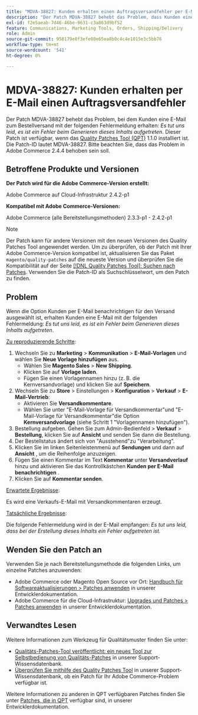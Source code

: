 ```yaml
---
title: "MDVA-38827: Kunden erhalten einen Auftragsversandfehler per E-Mail."
description: "Der Patch MDVA-38827 behebt das Problem, dass Kunden eine E-Mail zum Bestellversand mit der folgenden Fehlermeldung erhalten: *Es tut uns leid, dass bei der Generierung dieses Inhalts ein Fehler aufgetreten ist*. Dieser Patch ist verfügbar, wenn das [Quality Patches Tool (QPT)](https://devdocs.magento.com/guides/v2.4/comp-mgr/patching.html#mqp) 1.1.0 installiert ist. Die Patch-ID lautet MDVA-38827. Bitte beachten Sie, dass das Problem in Adobe Commerce 2.4.4 behoben sein soll."
exl-id: f2e5aeab-7d46-46be-9631-c3a863d9bf52
feature: Communications, Marketing Tools, Orders, Shipping/Delivery
role: Admin
source-git-commit: 958179e0f3efe08e65ea8b0c4c4e1015e3c5bb76
workflow-type: tm+mt
source-wordcount: '541'
ht-degree: 0%

---
```


# MDVA-38827: Kunden erhalten per E-Mail einen Auftragsversandfehler

Der Patch MDVA-38827 behebt das Problem, bei dem Kunden eine E-Mail zum Bestellversand mit der folgenden Fehlermeldung erhalten: *Es tut uns leid, es ist ein Fehler beim Generieren dieses Inhalts aufgetreten*. Dieser Patch ist verfügbar, wenn das [Quality Patches Tool (QPT)](https://devdocs.magento.com/guides/v2.4/comp-mgr/patching.html#mqp) 1.1.0 installiert ist. Die Patch-ID lautet MDVA-38827. Bitte beachten Sie, dass das Problem in Adobe Commerce 2.4.4 behoben sein soll.

## Betroffene Produkte und Versionen

**Der Patch wird für die Adobe Commerce-Version erstellt:**

Adobe Commerce auf Cloud-Infrastruktur 2.4.2-p1

**Kompatibel mit Adobe Commerce-Versionen:**

Adobe Commerce (alle Bereitstellungsmethoden) 2.3.3-p1 - 2.4.2-p1

>[!NOTE]
>
>Der Patch kann für andere Versionen mit den neuen Versionen des Quality Patches Tool angewendet werden. Um zu überprüfen, ob der Patch mit Ihrer Adobe Commerce-Version kompatibel ist, aktualisieren Sie das Paket `magento/quality-patches` auf die neueste Version und überprüfen Sie die Kompatibilität auf der Seite [[!DNL Quality Patches Tool]: Suchen nach Patches](https://devdocs.magento.com/quality-patches/tool.html#patch-grid). Verwenden Sie die Patch-ID als Suchschlüsselwort, um den Patch zu finden.

## Problem

Wenn die Option Kunden per E-Mail benachrichtigen für den Versand ausgewählt ist, erhalten Kunden eine E-Mail mit der folgenden Fehlermeldung: *Es tut uns leid, es ist ein Fehler beim Generieren dieses Inhalts aufgetreten*.

<u>Zu reproduzierende Schritte</u>:

1. Wechseln Sie zu **Marketing** > **Kommunikation** > **E-Mail-Vorlagen** und wählen Sie **Neue Vorlage hinzufügen** aus.
   * Wählen Sie **Magento Sales** > **New Shipping**.
   * Klicken Sie auf **Vorlage laden**.
   * Fügen Sie einen Vorlagennamen hinzu (z. B. die Kernversandvorlage) und klicken Sie auf **Speichern**.
1. Wechseln Sie zu **Store** > Einstellungen > **Konfiguration** > **Verkauf** > **E-Mail-Vertrieb**:
   * Aktivieren Sie **Versandkommentare**.
   * Wählen Sie unter &quot;E-Mail-Vorlage für Versandkommentar&quot;und &quot;E-Mail-Vorlage für Versandkommentar&quot;die Option **Kernversandvorlage** (siehe Schritt 1 &quot;Vorlagennamen hinzufügen&quot;).
1. Bestellung aufgeben. Gehen Sie zum Admin-Bedienfeld > **Verkauf** > **Bestellung**, klicken Sie auf **Ansicht** und senden Sie dann die Bestellung.
1. Der Bestellstatus ändert sich von &quot;Ausstehend&quot;zu &quot;Verarbeitung&quot;.
1. Klicken Sie im linken Seitenleistenmenü auf **Sendungen** und dann auf **Ansicht** , um die Reihenfolge anzuzeigen.
1. Fügen Sie einen Kommentar im Text **Kommentar** unter **Versandverlauf** hinzu und aktivieren Sie das Kontrollkästchen **Kunden per E-Mail benachrichtigen** .
1. Klicken Sie auf **Kommentar senden**.

<u>Erwartete Ergebnisse</u>:

Es wird eine Verkaufs-E-Mail mit Versandkommentaren erzeugt.

<u>Tatsächliche Ergebnisse</u>:

Die folgende Fehlermeldung wird in der E-Mail empfangen: *Es tut uns leid, dass bei der Erstellung dieses Inhalts ein Fehler aufgetreten ist.*

## Wenden Sie den Patch an

Verwenden Sie je nach Bereitstellungsmethode die folgenden Links, um einzelne Patches anzuwenden:

* Adobe Commerce oder Magento Open Source vor Ort: [Handbuch für Softwareaktualisierungen > Patches anwenden](https://devdocs.magento.com/guides/v2.4/comp-mgr/patching/mqp.html) in unserer Entwicklerdokumentation.
* Adobe Commerce für die Cloud-Infrastruktur: [Upgrades und Patches > Patches anwenden](https://devdocs.magento.com/cloud/project/project-patch.html) in unserer Entwicklerdokumentation.

## Verwandtes Lesen

Weitere Informationen zum Werkzeug für Qualitätsmuster finden Sie unter:

* [Qualitäts-Patches-Tool veröffentlicht: ein neues Tool zur Selbstbedienung von Qualitäts-Patches](/help/announcements/adobe-commerce-announcements/magento-quality-patches-released-new-tool-to-self-serve-quality-patches.md) in unserer Support-Wissensdatenbank.
* [Überprüfen Sie mithilfe des Quality Patches Tool](/help/support-tools/patches-available-in-qpt-tool/check-patch-for-magento-issue-with-magento-quality-patches.md) in unserer Support-Wissensdatenbank, ob ein Patch für Ihr Adobe Commerce-Problem verfügbar ist.

Weitere Informationen zu anderen in QPT verfügbaren Patches finden Sie unter [Patches, die in QPT](https://devdocs.magento.com/quality-patches/tool.html#patch-grid) verfügbar sind, in unserer Entwicklerdokumentation.
